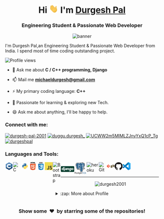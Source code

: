 <h1 align="center">Hi <img src="https://raw.githubusercontent.com/ABSphreak/ABSphreak/master/gifs/Hi.gif" width="30px"> I'm <a href="http://ardourdiaries.herokuapp.com/">Durgesh Pal</a></h1>
<h3 align="center"> Engineering Student & Passionate Web Developer</h3>

<p align="center"><img  alt="banner" src="https://pbs.twimg.com/profile_banners/1209749764146786305/1645560557/600x200" /></p>


I'm Durgesh Pal,an Engineering Student & Passionate Web Developer from India. I spend most of time coding outstanding project.


![Profile views](https://gpvc.arturio.dev/durgesh2001)  

- 💬 Ask me about **C / C++ programming, Django**

- 📫 Mail me **michaeldurgesh@gmail.com**

- ⚡ My primary coding language: **C++**

- 🔭 Passionate for learning & exploring new Tech.

- 😄 Ask me about anything, I'll be happy to help.


<h3 align="left">Connect with me:</h3>
<p align="left">
<a href="https://www.linkedin.com/in/durgesh-pal-2001/" target="_blank"><img align="center" src="https://raw.githubusercontent.com/rahuldkjain/github-profile-readme-generator/6253936f99716cd30c07055d5d10e9332af37171/src/images/icons/Social/linked-in-alt.svg" alt="durgesh-pal-2001" height="30" width="40" /></a>
<a href="https://www.instagram.com/duggu.durgesh_/" target="_blank"><img align="center" src="https://raw.githubusercontent.com/rahuldkjain/github-profile-readme-generator/6253936f99716cd30c07055d5d10e9332af37171/src/images/icons/Social/instagram.svg" alt="duggu.durgesh_" height="30" width="40" /></a>
<a href="https://www.youtube.com/channel/UCWW2m5MlMLZJnyYxQ1cP_Tg" target="_blank"><img align="center" src="https://raw.githubusercontent.com/rahuldkjain/github-profile-readme-generator/6253936f99716cd30c07055d5d10e9332af37171/src/images/icons/Social/youtube.svg" alt="UCWW2m5MlMLZJnyYxQ1cP_Tg" height="30" width="40" /></a>
<a href="https://www.hackerrank.com/durgeshpal" target="_blank"><img align="center" src="https://raw.githubusercontent.com/rahuldkjain/github-profile-readme-generator/6253936f99716cd30c07055d5d10e9332af37171/src/images/icons/Social/hackerrank.svg" alt="durgeshpal" height="30" width="40" /></a>
 

<br />
<h3 align="left">Languages and Tools:</h3>

<img align="left" alt="C++" width="26px" src="https://raw.githubusercontent.com/github/explore/80688e429a7d4ef2fca1e82350fe8e3517d3494d/topics/cpp/cpp.png" />
<img align="left" alt="C" width="26px"  src="https://upload.wikimedia.org/wikipedia/commons/1/19/C_Logo.png" />
<img align="left" alt="python" width="26px" src="https://raw.githubusercontent.com/github/explore/80688e429a7d4ef2fca1e82350fe8e3517d3494d/topics/python/python.png" />
<img align="left" alt="HTML5" width="26px" src="https://raw.githubusercontent.com/github/explore/80688e429a7d4ef2fca1e82350fe8e3517d3494d/topics/html/html.png" />
<img align="left" alt="CSS3" width="26px" src="https://raw.githubusercontent.com/github/explore/80688e429a7d4ef2fca1e82350fe8e3517d3494d/topics/css/css.png" />
<img align="left" alt="JavaScript" width="26px" src="https://raw.githubusercontent.com/github/explore/80688e429a7d4ef2fca1e82350fe8e3517d3494d/topics/javascript/javascript.png" />
   <img align="left"  width="26px"  src="https://user-images.githubusercontent.com/44005233/120921731-9e8ecf80-c6e2-11eb-9ea1-aa04f03ced2e.png" alt="Bootstrap" />
  <img  align="left" width="45px" src="https://raw.githubusercontent.com/devicons/devicon/master/icons/django/django-original.svg" alt="django"/> 
   <img align="left" width="40px" src="https://raw.githubusercontent.com/devicons/devicon/master/icons/postgresql/postgresql-original-wordmark.svg" alt="postgresql" /> 
   <img align="left" width="40px" src="https://www.vectorlogo.zone/logos/heroku/heroku-icon.svg" alt="heroku" />
 <img align="left" alt="Git" width="26px"  src="https://www.vectorlogo.zone/logos/git-scm/git-scm-icon.svg" alt="git" />
<img align="left" alt="Git" width="26px" src="https://raw.githubusercontent.com/github/explore/80688e429a7d4ef2fca1e82350fe8e3517d3494d/topics/git/git.png" />
<img align="left" alt="GitHub" width="26px" src="https://raw.githubusercontent.com/github/explore/78df643247d429f6cc873026c0622819ad797942/topics/github/github.png" />

<img align="left" alt="Visual Studio Code" width="26px" src="https://raw.githubusercontent.com/github/explore/80688e429a7d4ef2fca1e82350fe8e3517d3494d/topics/visual-studio-code/visual-studio-code.png" />
<br />
<br />
<hr />
  
<p align="center" >&nbsp;<img src="https://github-readme-stats.vercel.app/api?username=durgesh2001&show_icons=true&locale=en&theme=onedark" alt="durgesh2001" /></p>

<details align="center">
  <summary>:zap: More about Profile</summary>
   <br />
<p align="center"><img  src="https://github-readme-streak-stats.herokuapp.com/?user=durgesh2001&theme=tokyonight" alt="durgesh2001" /></p>

<p align="center"> <a href="https://github.com/ryo-ma/github-profile-trophy"><img src="https://github-profile-trophy.vercel.app/?username=durgesh2001&theme=juicyfresh" alt="durgesh2001" /></a> </p>

</details>
  <br />
<h3 align="center">Show some &nbsp;❤️&nbsp; by starring some of the repositories!</h3>


<!--
**durgesh2001/durgesh2001** is a ✨ _special_ ✨ repository because its `README.md` (this file) appears on your GitHub profile.

Here are some ideas to get you started:

- 🔭 I’m currently working on ...
- 🌱 I’m currently learning ...
- 👯 I’m looking to collaborate on ...
- 🤔 I’m looking for help with ...
- 💬 Ask me about ...
- 📫 How to reach me: ...
- 😄 Pronouns: ...
- ⚡ Fun fact: ...
-->
